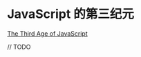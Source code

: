 # JavaScript 的第三纪元

[The Third Age of JavaScript](https://www.swyx.io/writing/js-third-age/)

// TODO
